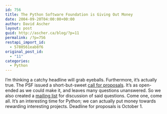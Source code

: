 ```yaml
---
id: 756
title: The Python Software Foundation is Giving Out Money
date: 2004-09-20T04:00:00+00:00
author: David Ascher
layout: post
guid: http://ascher.ca/blog/?p=11
permalink: /?p=756
restapi_import_id:
  - 5780561eab8f6
original_post_id:
  - "11"
categories:
  - Python
---
```

I&#8217;m thinking a catchy headline will grab eyeballs. Furthermore, it&#8217;s actually true. The <span class="caps">PSF</span> issued a short-but-sweet [call for proposals](http://www.python.org/psf/call-2004.html). It&#8217;s as open-ended as we could make it, and leaves many questions unanswered. So we also created a [mailing list](http://mail.python.org/mailman/listinfo/grants-discuss) for discussion of said questions. Come one, come all. It&#8217;s an interesting time for Python; we can actually put money towards rewarding interesting projects. Deadline for proposals is October 1.